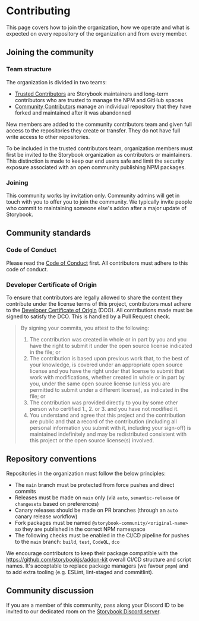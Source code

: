 # Contributing

This page covers how to join the organization, how we operate and what is expected on every repository of the organization and from every member.

## Joining the community

### Team structure

The organization is divided in two teams:
* [Trusted Contributors](https://github.com/orgs/Storybook-Community/teams/trusted-contributors) are Storybook maintainers and long-term contributors who are trusted to manage the NPM and GitHub spaces
* [Community Contributors](https://github.com/orgs/Storybook-Community/teams/community-contributors) manage an individual repository that they have forked and maintained after it was abandonned

New members are added to the community contributors team and given full access to the repositories they create or transfer. They do not have full write access to other repositories.

To be included in the trusted contributors team, organization members must first be invited to the Storybook organization as contributors or maintainers. This distinction is made to keep our end users safe and limit the security exposure associated with an open community publishing NPM packages.

### Joining

This community works by invitation only. Community admins will get in touch with you to offer you to join the community. We typically invite people who commit to maintaining someone else's addon after a major update of Storybook.

## Community standards

### Code of Conduct

Please read the [Code of Conduct](https://github.com/storybook-community/.github/profile/CODE_OF_CONDUCT.md) first. All contributors must adhere to this code of conduct.

### Developer Certificate of Origin

To ensure that contributors are legally allowed to share the content they contribute under the license terms of this project, contributors must adhere to the [Developer Certificate of Origin](https://developercertificate.org/) (DCO). All contributions made must be signed to satisfy the DCO. This is handled by a Pull Request check.

> By signing your commits, you attest to the following:
>
> 1. The contribution was created in whole or in part by you and you have the right to submit it under the open source license indicated in the file; or
> 2. The contribution is based upon previous work that, to the best of your knowledge, is covered under an appropriate open source license and you have the right under that license to submit that work with modifications, whether created in whole or in part by you, under the same open source license (unless you are permitted to submit under a different license), as indicated in the file; or
> 3. The contribution was provided directly to you by some other person who certified 1., 2. or 3. and you have not modified it.
> 4. You understand and agree that this project and the contribution are public and that a record of the contribution (including all personal information you submit with it, including your sign-off) is maintained indefinitely and may be redistributed consistent with this project or the open source license(s) involved.

## Repository conventions

Repositories in the organization must follow the below principles:

* The `main` branch must be protected from force pushes and direct commits
* Releases must be made on `main` only (via `auto`, `semantic-release` or `changesets` based on preferences)
* Canary releases should be made on PR branches (through an `auto` canary release workflow)
* Fork packages must be named `@storybook-community/<original-name>` so they are published in the correct NPM namespace
* The following checks must be enabled in the CI/CD pipeline for pushes to the `main` branch: `build`, `test`, `CodeQL`, `dco`

We encourage contributors to keep their package compatible with the https://github.com/storybookjs/addon-kit overall CI/CD structure and script names. It's acceptable to replace package managers (we favour `pnpm`) and to add extra tooling (e.g. ESLint, lint-staged and commitlint).

## Community discussion

If you are a member of this community, pass along your Discord ID to be invited to our dedicated room on the [Storybook Discord server](https://discord.gg/invite/storybook).
